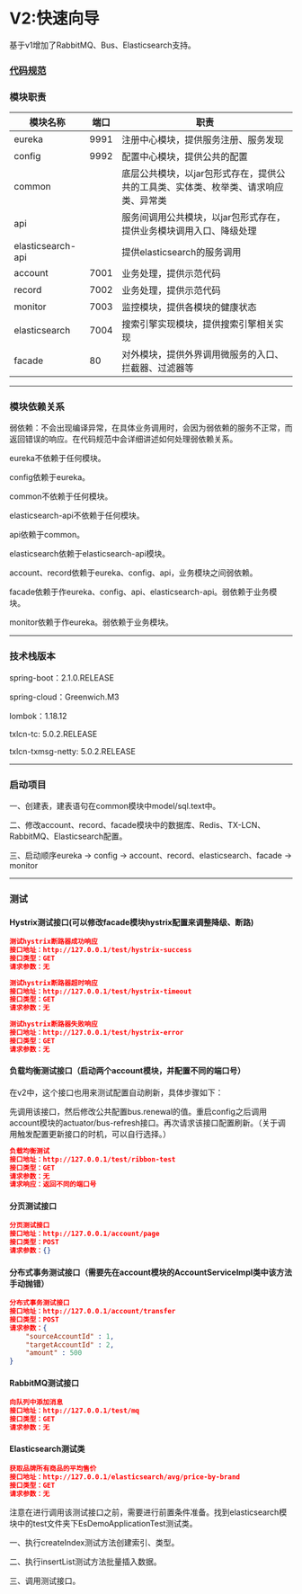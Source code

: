 # V2:快速向导

基于v1增加了RabbitMQ、Bus、Elasticsearch支持。

### [代码规范](https://github.com/huaPeiLiang/fast-cloud/wiki)

###    模块职责

模块名称 | 端口 |  职责  
-|-|-
eureka | 9991 | 注册中心模块，提供服务注册、服务发现 |
config | 9992 | 配置中心模块，提供公共的配置 |
common |      | 底层公共模块，以jar包形式存在，提供公共的工具类、实体类、枚举类、请求响应类、异常类 |
api    |      | 服务间调用公共模块，以jar包形式存在，提供业务模块调用入口、降级处理 |
elasticsearch-api |      | 提供elasticsearch的服务调用 |
account| 7001 | 业务处理，提供示范代码 |
record | 7002 | 业务处理，提供示范代码 |
monitor| 7003 | 监控模块，提供各模块的健康状态 |
elasticsearch | 7004 | 搜索引擎实现模块，提供搜索引擎相关实现 |
facade |  80  | 对外模块，提供外界调用微服务的入口、拦截器、过滤器等 |

----

###    模块依赖关系

弱依赖：不会出现编译异常，在具体业务调用时，会因为弱依赖的服务不正常，而返回错误的响应。在代码规范中会详细讲述如何处理弱依赖关系。

eureka不依赖于任何模块。

config依赖于eureka。

common不依赖于任何模块。

elasticsearch-api不依赖于任何模块。

api依赖于common。

elasticsearch依赖于elasticsearch-api模块。

account、record依赖于eureka、config、api，业务模块之间弱依赖。

facade依赖于作eureka、config、api、elasticsearch-api。弱依赖于业务模块。

monitor依赖于作eureka。弱依赖于业务模块。

----

###    技术栈版本

spring-boot：2.1.0.RELEASE

spring-cloud：Greenwich.M3

lombok：1.18.12

txlcn-tc: 5.0.2.RELEASE

txlcn-txmsg-netty: 5.0.2.RELEASE

----

###    启动项目

一、创建表，建表语句在common模块中model/sql.text中。

二、修改account、record、facade模块中的数据库、Redis、TX-LCN、RabbitMQ、Elasticsearch配置。

三、启动顺序eureka -> config -> account、record、elasticsearch、facade -> monitor
    
----

###   测试
####    Hystrix测试接口(可以修改facade模块hystrix配置来调整降级、断路)

```json
测试hystrix断路器成功响应
接口地址：http://127.0.0.1/test/hystrix-success
接口类型：GET
请求参数：无
```

```json
测试hystrix断路器超时响应
接口地址：http://127.0.0.1/test/hystrix-timeout
接口类型：GET
请求参数：无
```

```json
测试hystrix断路器失败响应
接口地址：http://127.0.0.1/test/hystrix-error
接口类型：GET
请求参数：无
```

####    负载均衡测试接口（启动两个account模块，并配置不同的端口号）

在v2中，这个接口也用来测试配置自动刷新，具体步骤如下：

先调用该接口，然后修改公共配置bus.renewal的值。重启config之后调用account模块的actuator/bus-refresh接口。再次请求该接口配置刷新。（关于调用触发配置更新接口的时机，可以自行选择。）

```json
负载均衡测试
接口地址：http://127.0.0.1/test/ribbon-test
接口类型：GET
请求参数：无
请求响应：返回不同的端口号
```

####    分页测试接口

```json
分页测试接口
接口地址：http://127.0.0.1/account/page
接口类型：POST
请求参数：{}
```

####  分布式事务测试接口（需要先在account模块的AccountServiceImpl类中该方法手动抛错）

```json
分布式事务测试接口
接口地址：http://127.0.0.1/account/transfer
接口类型：POST
请求参数：{
    "sourceAccountId" : 1,
    "targetAccountId" : 2,
    "amount" : 500
}
```

#### RabbitMQ测试接口

```json
向队列中添加消息
接口地址：http://127.0.0.1/test/mq
接口类型：GET
请求参数：无
```

#### Elasticsearch测试类

```json
获取品牌所有商品的平均售价
接口地址：http://127.0.0.1/elasticsearch/avg/price-by-brand
接口类型：GET
请求参数：无
```

注意在进行调用该测试接口之前，需要进行前置条件准备。找到elasticsearch模块中的test文件夹下EsDemoApplicationTest测试类。

一、执行createIndex测试方法创建索引、类型。

二、执行insertList测试方法批量插入数据。

三、调用测试接口。
